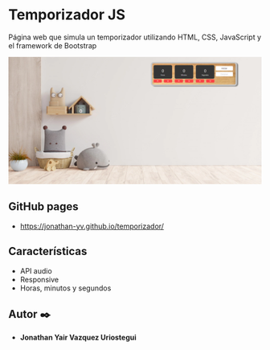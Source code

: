 # Temporizador JS

Página web que simula un temporizador utilizando HTML, CSS, JavaScript y el framework de Bootstrap

<div>
    <p style = 'text-align:center;'>
        <img src="assets/img/inicio.PNG" alt="inicio" width="600px">
    </p>
</div>

## GitHub pages

* https://jonathan-yv.github.io/temporizador/


## Características
* API audio
* Responsive
* Horas, minutos y segundos


## Autor ✒️

* **Jonathan Yair Vazquez Uriostegui**